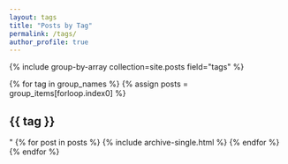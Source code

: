 ```yaml
---
layout: tags
title: "Posts by Tag"
permalink: /tags/
author_profile: true
---
```


{% include group-by-array collection=site.posts field="tags" %}

{% for tag in group_names %}
  {% assign posts = group_items[forloop.index0] %}
  <h2 id="{{ tag | slugify }}" class="archive_subtitle">{{ tag }}</h2>"
  {% for post in posts %}
    {% include archive-single.html %}
  {% endfor %}
{% endfor %}
